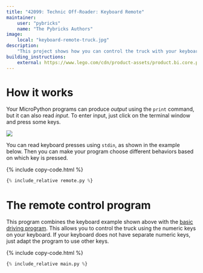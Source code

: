 ```yaml
---
title: "42099: Technic Off-Roader: Keyboard Remote"
maintainer:
    user: "pybricks"
    name: "The Pybricks Authors"
image:
    local: "keyboard-remote-truck.jpg"
description:
    "This project shows how you can control the truck with your keyboard."
building_instructions:
    external: https://www.lego.com/cdn/product-assets/product.bi.core.pdf/6314518.pdf
---
```


# How it works

Your MicroPython programs can produce *output* using the `print` command, but
it can also read *input*. To enter input, just click on the terminal window
and press some keys.

![](./terminalwindow.png)

You can read keyboard presses using `stdin`, as shown in the example below.
Then you can make your program choose different behaviors based on which key
is pressed.

{% include copy-code.html %}
```python
{% include_relative remote.py %}
```


# The remote control program

This program combines the keyboard example shown above with
the [basic driving program](../driving). This allows you to control the
truck using the numeric keys on your keyboard. If your keyboard does not have
separate numeric keys, just adapt the program to use other keys.

{% include copy-code.html %}
```python
{% include_relative main.py %}
```
